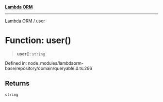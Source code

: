 [**Lambda ORM**](../README.md)

***

[Lambda ORM](../README.md) / user

# Function: user()

> **user**(): `string`

Defined in: node\_modules/lambdaorm-base/repository/domain/queryable.d.ts:296

## Returns

`string`
